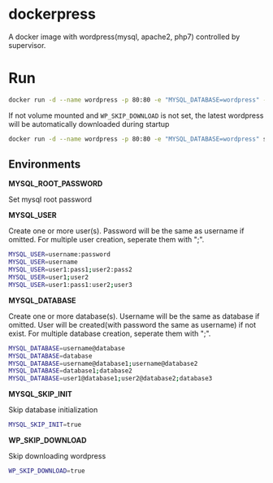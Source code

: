 # dockerpress
A docker image with wordpress(mysql, apache2, php7) controlled by supervisor.

# Run

```bash
docker run -d --name wordpress -p 80:80 -e "MYSQL_DATABASE=wordpress" -v /var/opt/wordpress:/var/www/html seancheung/dockerpress:latest
```

If not volume mounted and `WP_SKIP_DOWNLOAD` is not set, the latest wordpress will be automatically downloaded during startup

```bash
docker run -d --name wordpress -p 80:80 -e "MYSQL_DATABASE=wordpress" seancheung/dockerpress:latest
```

## Environments

**MYSQL_ROOT_PASSWORD**

Set mysql root password

**MYSQL_USER**

Create one or more user(s). Password will be the same as username if omitted. For multiple user creation, seperate them with ";".

```bash
MYSQL_USER=username:password
MYSQL_USER=username
MYSQL_USER=user1:pass1;user2:pass2
MYSQL_USER=user1;user2
MYSQL_USER=user1:pass1:user2;user3
```

**MYSQL_DATABASE**

Create one or more database(s). Username will be the same as database if omitted. User will be created(with password the same as username) if not exist. For multiple database creation, seperate them with ";".

```bash
MYSQL_DATABASE=username@database
MYSQL_DATABASE=database
MYSQL_DATABASE=username@database1;username@database2
MYSQL_DATABASE=database1;database2
MYSQL_DATABASE=user1@database1;user2@database2;database3
```

**MYSQL_SKIP_INIT**

Skip database initialization

```bash
MYSQL_SKIP_INIT=true
```

**WP_SKIP_DOWNLOAD**

Skip downloading wordpress

```bash
WP_SKIP_DOWNLOAD=true
```
